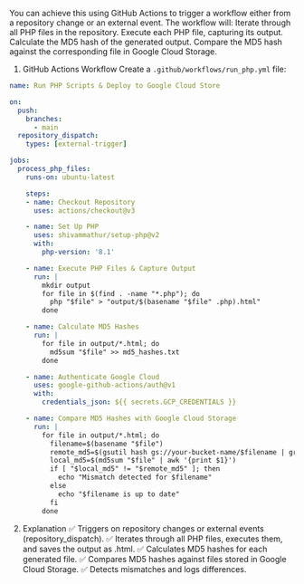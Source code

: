 You can achieve this using GitHub Actions to trigger a workflow either from a repository change or an external event. The workflow will:
Iterate through all PHP files in the repository.
Execute each PHP file, capturing its output.
Calculate the MD5 hash of the generated output.
Compare the MD5 hash against the corresponding file in Google Cloud Storage.
1. GitHub Actions Workflow
Create a `.github/workflows/run_php.yml` file:

```yaml
name: Run PHP Scripts & Deploy to Google Cloud Store

on:
  push:
    branches:
      - main
  repository_dispatch:
    types: [external-trigger]

jobs:
  process_php_files:
    runs-on: ubuntu-latest

    steps:
    - name: Checkout Repository
      uses: actions/checkout@v3

    - name: Set Up PHP
      uses: shivammathur/setup-php@v2
      with:
        php-version: '8.1'

    - name: Execute PHP Files & Capture Output
      run: |
        mkdir output
        for file in $(find . -name "*.php"); do
          php "$file" > "output/$(basename "$file" .php).html"
        done

    - name: Calculate MD5 Hashes
      run: |
        for file in output/*.html; do
          md5sum "$file" >> md5_hashes.txt
        done

    - name: Authenticate Google Cloud
      uses: google-github-actions/auth@v1
      with:
        credentials_json: ${{ secrets.GCP_CREDENTIALS }}

    - name: Compare MD5 Hashes with Google Cloud Storage
      run: |
        for file in output/*.html; do
          filename=$(basename "$file")
          remote_md5=$(gsutil hash gs://your-bucket-name/$filename | grep "MD5" | awk '{print $3}')
          local_md5=$(md5sum "$file" | awk '{print $1}')
          if [ "$local_md5" != "$remote_md5" ]; then
            echo "Mismatch detected for $filename"
          else
            echo "$filename is up to date"
          fi
        done
```

2. Explanation
✅ Triggers on repository changes or external events (repository_dispatch). ✅ Iterates through all PHP files, executes them, and saves the output as .html. ✅ Calculates MD5 hashes for each generated file. ✅ Compares MD5 hashes against files stored in Google Cloud Storage. ✅ Detects mismatches and logs differences.
